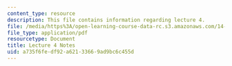 ```yaml
---
content_type: resource
description: This file contains information regarding lecture 4.
file: /media/https%3A/open-learning-course-data-rc.s3.amazonaws.com/14-581-international-economics-i-spring-2013/a735f6fedf92a62133669ad9bc6c455d_MIT14_581S13_classnotes4.pdf
file_type: application/pdf
resourcetype: Document
title: Lecture 4 Notes
uid: a735f6fe-df92-a621-3366-9ad9bc6c455d
---
```

